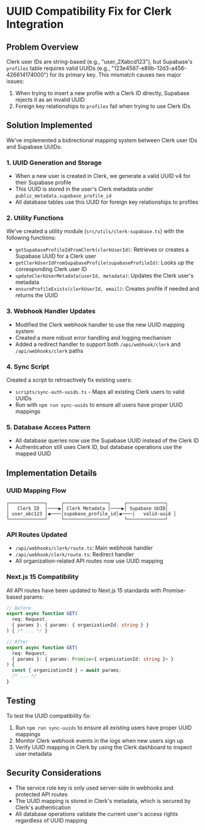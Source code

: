 # UUID Compatibility Fix for Clerk Integration

## Problem Overview

Clerk user IDs are string-based (e.g., "user_2Xabcd123"), but Supabase's `profiles` table requires valid UUIDs (e.g., "123e4567-e89b-12d3-a456-426614174000") for its primary key. This mismatch causes two major issues:

1. When trying to insert a new profile with a Clerk ID directly, Supabase rejects it as an invalid UUID
2. Foreign key relationships to `profiles` fail when trying to use Clerk IDs

## Solution Implemented

We've implemented a bidirectional mapping system between Clerk user IDs and Supabase UUIDs:

### 1. UUID Generation and Storage

- When a new user is created in Clerk, we generate a valid UUID v4 for their Supabase profile
- This UUID is stored in the user's Clerk metadata under `public_metadata.supabase_profile_id`
- All database tables use this UUID for foreign key relationships to profiles

### 2. Utility Functions

We've created a utility module (`src/utils/clerk-supabase.ts`) with the following functions:

- `getSupabaseProfileIdFromClerk(clerkUserId)`: Retrieves or creates a Supabase UUID for a Clerk user
- `getClerkUserIdFromSupabaseProfile(supabaseProfileId)`: Looks up the corresponding Clerk user ID
- `updateClerkUserMetadata(userId, metadata)`: Updates the Clerk user's metadata
- `ensureProfileExists(clerkUserId, email)`: Creates profile if needed and returns the UUID

### 3. Webhook Handler Updates

- Modified the Clerk webhook handler to use the new UUID mapping system
- Created a more robust error handling and logging mechanism
- Added a redirect handler to support both `/api/webhook/clerk` and `/api/webhooks/clerk` paths

### 4. Sync Script

Created a script to retroactively fix existing users:

- `scripts/sync-auth-uuids.ts` - Maps all existing Clerk users to valid UUIDs
- Run with `npm run sync-uuids` to ensure all users have proper UUID mappings

### 5. Database Access Pattern

- All database queries now use the Supabase UUID instead of the Clerk ID
- Authentication still uses Clerk ID, but database operations use the mapped UUID

## Implementation Details

### UUID Mapping Flow

```
┌─────────────┐     ┌────────────────┐     ┌──────────────┐
│   Clerk ID  │────▶│ Clerk Metadata │────▶│ Supabase UUID│
│ user_abc123 │◀────│supabase_profile_id│◀────│   valid-uuid │
└─────────────┘     └────────────────┘     └──────────────┘
```

### API Routes Updated

- `/api/webhooks/clerk/route.ts`: Main webhook handler
- `/api/webhook/clerk/route.ts`: Redirect handler
- All organization-related API routes now use UUID mapping

### Next.js 15 Compatibility

All API routes have been updated to Next.js 15 standards with Promise-based params:

```typescript
// Before
export async function GET(
  req: Request,
  { params }: { params: { organizationId: string } }
) { /* ... */ }

// After
export async function GET(
  req: Request,
  { params }: { params: Promise<{ organizationId: string }> }
) {
  const { organizationId } = await params;
  /* ... */
}
```

## Testing

To test the UUID compatibility fix:

1. Run `npm run sync-uuids` to ensure all existing users have proper UUID mappings
2. Monitor Clerk webhook events in the logs when new users sign up
3. Verify UUID mapping in Clerk by using the Clerk dashboard to inspect user metadata

## Security Considerations

- The service role key is only used server-side in webhooks and protected API routes
- The UUID mapping is stored in Clerk's metadata, which is secured by Clerk's authentication
- All database operations validate the current user's access rights regardless of UUID mapping
